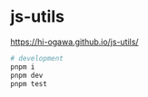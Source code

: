 # js-utils

https://hi-ogawa.github.io/js-utils/


```sh
# development
pnpm i
pnpm dev
pnpm test
```
